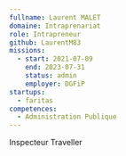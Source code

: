 ```yaml
---
fullname: Laurent MALET
domaine: Intraprenariat
role: Intrapreneur
github: LaurentM83
missions:
  - start: 2021-07-09
    end: 2023-07-31
    status: admin
    employer: DGFiP
startups:
  - faritas
competences:
  - Administration Publique
---
```

Inspecteur Traveller
